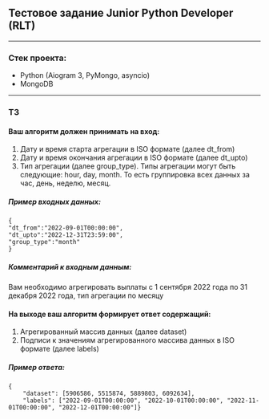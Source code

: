 ## Тестовое задание Junior Python Developer (RLT)

<hr>

### Стек проекта:
* Python (Aiogram 3, PyMongo, asyncio)
* MongoDB

<hr>

### ТЗ
#### Ваш алгоритм должен принимать на вход:
1. Дату и время старта агрегации в ISO формате (далее dt_from)
2. Дату и время окончания агрегации в ISO формате (далее dt_upto)
3. Тип агрегации (далее group_type). Типы агрегации могут быть следующие: hour, day, month. То есть группировка всех данных за час, день, неделю, месяц.

##### Пример входных данных:
```
{
"dt_from":"2022-09-01T00:00:00",
"dt_upto":"2022-12-31T23:59:00",
"group_type":"month"
}
```

##### Комментарий к входным данным: 
Вам необходимо агрегировать выплаты с 1 сентября 2022 года по 31 декабря 2022 года, тип агрегации по месяцу


#### На выходе ваш алгоритм формирует ответ содержащий:
1. Агрегированный массив данных (далее dataset)
2. Подписи к значениям агрегированного массива данных в ISO формате (далее labels)

##### Пример ответа:

```
{
    "dataset": [5906586, 5515874, 5889803, 6092634], 
    "labels": ["2022-09-01T00:00:00", "2022-10-01T00:00:00", "2022-11-01T00:00:00", "2022-12-01T00:00:00"]}
```
